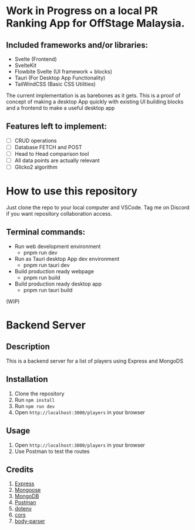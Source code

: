 # Work in Progress on a local PR Ranking App for OffStage Malaysia.

## Included frameworks and/or libraries:

- Svelte (Frontend)
- SvelteKit
- Flowbite Svelte (UI framework + blocks)
- Tauri (For Desktop App Functionality)
- TailWindCSS (Basic CSS Utilities)

The current implementation is as barebones as it gets. This is a proof of concept of making a desktop App quickly with existing UI building blocks and a frontend to make a useful desktop app

## Features left to implement:

- [ ] CRUD operations
- [ ] Database FETCH and POST
- [ ] Head to Head comparison tool
- [ ] All data points are actually relevant
- [ ] Glicko2 algorithm

# How to use this repository

Just clone the repo to your local computer and VSCode. Tag me on Discord if you want repository collaboration access.

## Terminal commands:

- Run web development environment
  - pnpm run dev
- Run as Tauri desktop App dev environment
  - pnpm run tauri dev
- Build production ready webpage
  - pnpm run build
- Build production ready desktop app
  - pnpm run tauri build

(WIP)

# Backend Server

## Description

This is a backend server for a list of players using Express and MongoDS

## Installation

1. Clone the repository
2. Run `npm install`
3. Run `npm run dev`
4. Open `http://localhost:3000/players` in your browser

## Usage

1. Open `http://localhost:3000/players` in your browser
2. Use Postman to test the routes

## Credits

1. [Express](https://expressjs.com/)
2. [Mongoose](https://mongoosejs.com/)
3. [MongoDB](https://www.mongodb.com/)
4. [Postman](https://www.postman.com/)
5. [dotenv](https://www.npmjs.com/package/dotenv)
6. [cors](https://www.npmjs.com/package/cors)
7. [body-parser](https://www.npmjs.com/package/body-parser)
